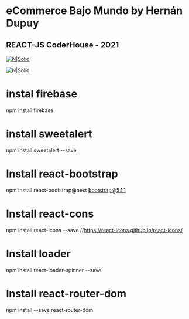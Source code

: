 # eCommerce Bajo Mundo by Hernán Dupuy
## REACT-JS CoderHouse - 2021

[![N|Solid](https://cldup.com/dTxpPi9lDf.thumb.png)](https://bajomundo.netlify.app/) 

![N|Solid](https://shields-staging.herokuapp.com/badge/React-JS-green)


# instal firebase
npm install firebase
# install sweetalert
npm install sweetalert --save
# Install react-bootstrap
npm install react-bootstrap@next bootstrap@5.1.1
# Install react-cons
npm install react-icons --save //https://react-icons.github.io/react-icons/
# Install loader
npm install react-loader-spinner --save
# Install react-router-dom
npm install --save react-router-dom
